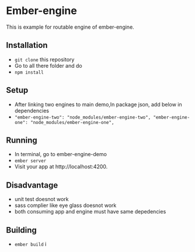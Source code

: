 # Ember-engine
This is example for routable engine of ember-engine.

## Installation

* `git clone` this repository
* Go to all there folder and do
* `npm install`

## Setup
* After linking two engines to main demo,In package json, add below in dependencies
* `"ember-engine-two": "node_modules/ember-engine-two",
"ember-engine-one": "node_modules/ember-engine-one",`

## Running

* In terminal, go to ember-engine-demo
* `ember server`
* Visit your app at http://localhost:4200.

## Disadvantage
* unit test doesnot work
* sass complier like eye glass doesnot work
* both consuming  app and engine must have same depedencies

## Building

* `ember build`
i
